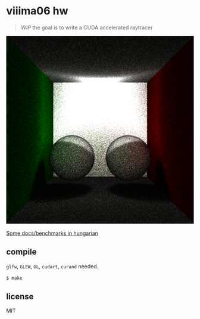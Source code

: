 # viiima06 hw

> *WIP* the goal is to write a CUDA accelerated raytracer

![screenshot](screenshot.png)

[Some docs/benchmarks in hungarian](bench.pdf)

## compile

`glfw`, `GLEW`, `GL`, `cudart`, `curand` needed.

```sh
$ make
```

## license

MIT
